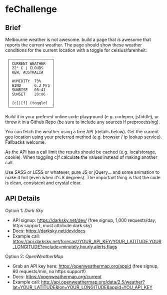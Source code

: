 # feChallenge

## Brief
Melbourne weather is not awesome. build a page that *is* awesome that reports the current weather.
The page should show these weather conditions for the current location with a toggle for celsius/farenheit:
```
 ┌───────────────────┐
 │ CURRENT WEATHER   │
 │ 22° C | CLOUDS    │
 │ KEW, AUSTRALIA    │
 │                   │
 │ HUMIDITY  73%     │
 │ WIND      6.2 M/S │
 │ SUNRISE   05:41   │
 │ SUNSET    20:06   │
 │                   │
 │ [c]|[f] (toggle)  │
 └───────────────────┘
```
Build it in your prefered online code playground (e.g. codepen, jsfiddle), or throw it in a Github Repo (be sure to include any sources if preprocessing).

You can fetch the weather using a free API (details below). Get the current geo location using your preferred method (e.g. browser / ip lookup service). Fallbacks welcome.

As the API has a call limit the results should be cached (e.g. localstorage, cookie). When toggling c|f calculate the values instead of making another call.

Use SASS or LESS or whatever, pure JS or jQuery... and some animation to make it hot (even when it's 8 degrees). The important thing is that the code is clean, consistent and crystal clear.

## API Details
Option 1: *Dark Sky*
 - API signup: https://darksky.net/dev/ (free signup, 1,000 requests/day, https support, must attribute dark sky)
 - Docs: https://darksky.net/dev/docs
 - Example call: https://api.darksky.net/forecast/YOUR_API_KEY/YOUR_LATITUDE,YOUR_LONGITUDE?exclude=minutely,hourly,alerts,flags

Option 2: *OpenWeatherMap*
 - Grab an API key here: https://openweathermap.org/appid (free signup, 60 requests/min, no https support!)
 - Docs: https://openweathermap.org/current
 - Example call: http://api.openweathermap.org/data/2.5/weather?lat=YOUR_LATITUDE&lon=YOUR_LONGITUDE&appid=YOU_API_KEY
